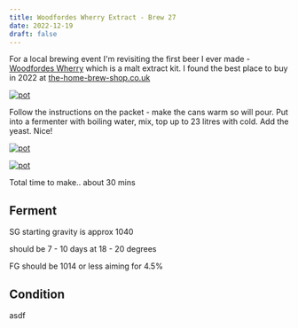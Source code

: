 ```yaml
---
title: Woodfordes Wherry Extract - Brew 27
date: 2022-12-19
draft: false 
---
```


<!-- [https://www.brewersfriend.com/homebrew/recipe/view/1289160/kingston-jpa](https://www.brewersfriend.com/homebrew/recipe/view/1289160/kingston-jpa)  -->
<!-- [![pot](/images/2022-10-08/6.jpg "treatment")](/images/2022-10-08/6.jpg) -->

For a local brewing event I'm revisiting the first beer I ever made - [Woodfordes Wherry](https://www.woodfordes.com/beers/wherry/) which is a malt extract kit. I found the best place to buy in 2022 at [the-home-brew-shop.co.uk](https://www.the-home-brew-shop.co.uk/woodfordes-wherry-beer-kit.html)


[![pot](/images/2022-12-19/1.jpg "asdf")](/images/2022-12-19/1.jpg)

Follow the instructions on the packet - make the cans warm so will pour. Put into a fermenter with boiling water, mix, top up to 23 litres with cold. Add the yeast. Nice!

[![pot](/images/2022-12-19/2.jpg "asdf")](/images/2022-12-19/2.jpg)

[![pot](/images/2022-12-19/3.jpg "asdf")](/images/2022-12-19/3.jpg)

Total time to make.. about 30 mins 

## Ferment

SG starting gravity is approx 1040

should be 7 - 10 days at 18 - 20 degrees 

FG should be 1014 or less aiming for 4.5%

## Condition
asdf
